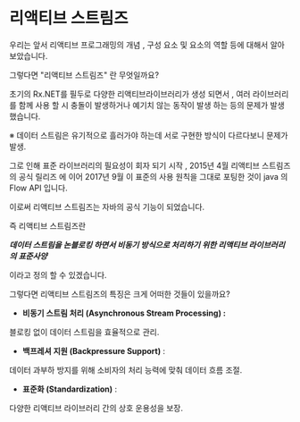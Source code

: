 # 리액티브 스트림즈

우리는 앞서 리액티브 프로그래밍의 개념 , 구성 요소 및 요소의 역할 등에 대해서 알아보았습니다.

그렇다면 "리액티브 스트림즈" 란 무엇일까요?

초기의 Rx.NET를 필두로 다양한 리액티브라이브러리가 생성 되면서 ,   여러 라이브러리를 함께 사용 할 시 충돌이 발생하거나 예기치 않는 동작이 발생 하는 등의 문제가 발생 했습니다.&#x20;

※ 데이터 스트림은 유기적으로 흘러가야 하는데 서로 구현한 방식이 다르다보니 문제가 발생.

그로 인해 표준 라이브러리의 필요성이 회자 되기 시작 , 2015년 4월 리액티브 스트림즈의  공식 릴리즈 에 이어 2017년 9월 이 표준의 사용 원칙을 그대로 포팅한 것이 java 의 Flow API 입니다.&#x20;

이로써 리액티브 스트림즈는 자바의 공식 기능이 되었습니다.

즉 리액티브 스트림즈란  &#x20;

_**데이터 스트림을 논블로킹 하면서 비동기 방식으로 처리하기 위한 리액티브 라이브러리의 표준사양**_

이라고 정의 할 수 있겠습니다.



그렇다면 리액티브 스트림즈의 특징은 크게 어떠한 것들이 있을까요?

* **비동기 스트림 처리 (Asynchronous Stream Processing) :**&#x20;

&#x20;      블로킹 없이 데이터 스트림을 효율적으로 관리.

* **백프레셔 지원 (Backpressure Support)** :&#x20;

&#x20;      데이터 과부하 방지를 위해 소비자의 처리 능력에 맞춰 데이터 흐름 조절.

* **표준화 (Standardization)** :&#x20;

&#x20;      다양한 리액티브 라이브러리 간의 상호 운용성을 보장.
